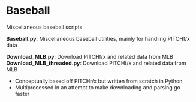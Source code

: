 # Baseball
Miscellaneous baseball scripts

**Baseball.py**: Miscellaneous baseball utilities, mainly for handling PITCHf/x data

**Download_MLB.py**: Download PITCHf/x and related data from MLB
**Download_MLB_threaded.py**: Download PITCHf/x and related data from MLB

* Conceptually based off PITCHr/x but written from scratch in Python
* Multiprocessed in an attempt to make downloading and parsing go faster
